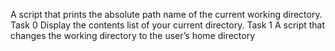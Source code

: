 A script that prints the absolute path name of the current working directory. Task 0
Display the contents list of your current directory. Task 1
A script that changes the working directory to the user’s home directory
